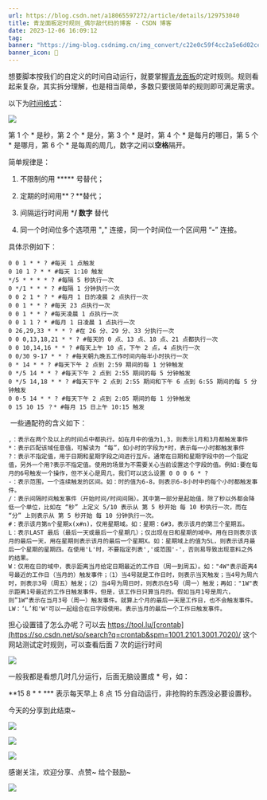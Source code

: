 ```yaml
---
url: https://blog.csdn.net/a18065597272/article/details/129753040
title: 青龙面板定时规则_偶尔敲代码的博客 - CSDN 博客
date: 2023-12-06 16:09:12
tag: 
banner: "https://img-blog.csdnimg.cn/img_convert/c22e0c59f4cc2a5e6d02cea56b5baa60.jpeg"
banner_icon: 🔖
---
```

想要脚本按我们的自定义的时间自动运行，就要掌握[青龙面板](https://so.csdn.net/so/search?q=%E9%9D%92%E9%BE%99%E9%9D%A2%E6%9D%BF&spm=1001.2101.3001.7020)的定时规则。规则看起来复杂，其实拆分理解，也是相当简单，多数只要很简单的规则即可满足需求。

以下为[时间格式](https://so.csdn.net/so/search?q=%E6%97%B6%E9%97%B4%E6%A0%BC%E5%BC%8F&spm=1001.2101.3001.7020)：

![](https://img-blog.csdnimg.cn/img_convert/c22e0c59f4cc2a5e6d02cea56b5baa60.jpeg)

第 1 个 * 是秒，第 2 个 * 是分，第 3 个 * 是时，第 4 个 * 是每月的哪日，第 5 个 * 是哪月，第 6 个 * 是每周的周几，数字之间以**空格**隔开。

简单规律是： 

1.  不限制的用 ***** 号替代；
    
2.  定期的时间用**？**替代；
    
3.  间隔运行时间用 ***/ 数字** 替代 
    
4.  同一个时间位多个选项用 "**,**" 连接，同一个时间位一个区间用 “**-**” 连接。 
    

具体示例如下：  

```
0 0 1 * * ? #每天 1 点触发 
0 10 1 ? * * #每天 1:10 触发 
*/5 * * * * ? #每隔 5 秒执行一次 
0 */1 * * * ? #每隔 1 分钟执行一次 
0 0 2 1 * ? * #每月 1 日的凌晨 2 点执行一次 
0 0 1 * * ? #每天 23 点执行一次 
0 0 1 * * ? #每天凌晨 1 点执行一次 
0 0 1 1 ? * #每月 1 日凌晨 1 点执行一次 
0 26,29,33 * * * ? #在 26 分、29 分、33 分执行一次 
0 0 0,13,18,21 * * ? #每天的 0 点、13 点、18 点、21 点都执行一次 
0 0 10,14,16 * * ? #每天上午 10 点，下午 2 点，4 点执行一次 
0 0/30 9-17 * * ? #每天朝九晚五工作时间内每半小时执行一次 
0 * 14 * * ? #每天下午 2 点到 2:59 期间的每 1 分钟触发 
0 */5 14 * * ? #每天下午 2 点到 2:55 期间的每 5 分钟触发 
0 */5 14,18 * * ? #每天下午 2 点到 2:55 期间和下午 6 点到 6:55 期间的每 5 分钟触发 
0 0-5 14 * * ? #每天下午 2 点到 2:05 期间的每 1 分钟触发 
0 15 10 15 ？* #每月 15 日上午 10:15 触发
```

 一些通配符的含义如下：  

```
,：表示在两个及以上的时间点中都执行。如在月中的值为1,3，则表示1月和3月都触发事件
*：表示匹配该域任意值，可解读为 “每”，如小时的字段为*时，表示每一小时都触发事件
?：表示不指定值，用于日期和星期字段之间进行互斥。通常在日期和星期字段中的一个指定值，另外一个用?表示不指定值。使用的场景为不需要关心当前设置这个字段的值。例如:要在每月的6号触发一个操作，但不关心是周几，我们可以这么设置 0 0 0 6 * ?
-：表示范围，一个连续触发的区间。如：时的值为6-8，则表示6-8小时中的每个小时都触发事件。
/：表示间隔时间触发事件（开始时间/时间间隔）。其中第一部分是起始值，除了秒以外都会降低一个单位，比如在 “秒” 上定义 5/10 表示从 第 5 秒开始 每 10 秒执行一次，而在 “分” 上则表示从 第 5 秒开始 每 10 分钟执行一次。
#：表示该月第n个星期x(x#n)，仅用星期域。如：星期：6#3，表示该月的第三个星期五。
L：表示LAST 最后（最后一天或最后一个星期几）；仅出现在日和星期的域中。用在日则表示该月的最后一天，用在星期则表示该月的最后一个星期X。如：星期域上的值为5L，则表示该月最后一个星期的星期四。在使用'L'时，不要指定列表','或范围'-'，否则易导致出现意料之外的结果。
W：仅用在日的域中，表示距离当月给定日期最近的工作日（周一到周五）。如："4W"表示距离4号最近的工作日（当月的）触发事件；（1）当4号就是工作日时，则表示当天触发；当4号为周六时，则表示3号（周五）触发；（2）当4号为周日时，则表示在5号（周一）触发；再如："1W"表示距离1号最近的工作日触发事件，但是，该工作日只算当月的。假如当月1号是周六，则”1W“表示在当月3号（周一）触发事件。就算上个月的最后一天是工作日，也不会触发事件。
LW：‘L’和'W'可以一起组合在日字段使用。表示当月的最后一个工作日触发事件。
```

担心设置错了怎么办呢？可以去 https://tool.lu/[crontab](https://so.csdn.net/so/search?q=crontab&spm=1001.2101.3001.7020)/ 这个网站测试定时规则，可以查看后面 7 次的运行时间

![](https://img-blog.csdnimg.cn/img_convert/a81af36f5166986efea514ad62907796.png)

一般我都是看想几时几分运行，后面无脑设置成 * 号，如：

**15 8 * * *** 表示每天早上 8 点 15 分自动运行，非抢购的东西没必要设置秒。

今天的分享到此结束~

![](https://img-blog.csdnimg.cn/img_convert/77801de6e86c0d69f217981b40364ba4.png)

![](https://img-blog.csdnimg.cn/img_convert/8dbfaa75461ab207c30e192866e6f40d.png)

![](https://img-blog.csdnimg.cn/img_convert/4eb19b7b9a9411640dfdf1b97b8921c2.png)

感谢关注，欢迎分享、点赞~ 给个鼓励~

![](https://img-blog.csdnimg.cn/img_convert/729efa92fa1b488f4d5377dd48f0b037.png)